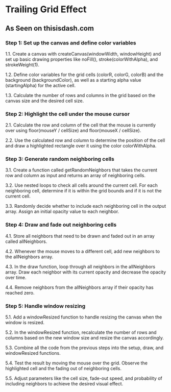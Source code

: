 # Trailing Grid Effect

## As Seen on thisisdash.com

### Step 1: Set up the canvas and define color variables

1.1. Create a canvas with createCanvas(windowWidth, windowHeight) and set up basic drawing properties like noFill(), stroke(colorWithAlpha), and strokeWeight(1).

1.2. Define color variables for the grid cells (colorR, colorG, colorB) and the background (backgroundColor), as well as a starting alpha value (startingAlpha) for the active cell.

1.3. Calculate the number of rows and columns in the grid based on the canvas size and the desired cell size.

### Step 2: Highlight the cell under the mouse cursor

2.1. Calculate the row and column of the cell that the mouse is currently over using floor(mouseY / cellSize) and floor(mouseX / cellSize).

2.2. Use the calculated row and column to determine the position of the cell and draw a highlighted rectangle over it using the color colorWithAlpha.

### Step 3: Generate random neighboring cells

3.1. Create a function called getRandomNeighbors that takes the current row and column as input and returns an array of neighboring cells.

3.2. Use nested loops to check all cells around the current cell. For each neighboring cell, determine if it is within the grid bounds and if it is not the current cell.

3.3. Randomly decide whether to include each neighboring cell in the output array. Assign an initial opacity value to each neighbor.

### Step 4: Draw and fade out neighboring cells

4.1. Store all neighbors that need to be drawn and faded out in an array called allNeighbors.

4.2. Whenever the mouse moves to a different cell, add new neighbors to the allNeighbors array.

4.3. In the draw function, loop through all neighbors in the allNeighbors array. Draw each neighbor with its current opacity and decrease the opacity over time.

4.4. Remove neighbors from the allNeighbors array if their opacity has reached zero.

### Step 5: Handle window resizing

5.1. Add a windowResized function to handle resizing the canvas when the window is resized.

5.2. In the windowResized function, recalculate the number of rows and columns based on the new window size and resize the canvas accordingly.

5.3. Combine all the code from the previous steps into the setup, draw, and windowResized functions.

5.4. Test the result by moving the mouse over the grid. Observe the highlighted cell and the fading out of neighboring cells.

5.5. Adjust parameters like the cell size, fade-out speed, and probability of including neighbors to achieve the desired visual effect.
